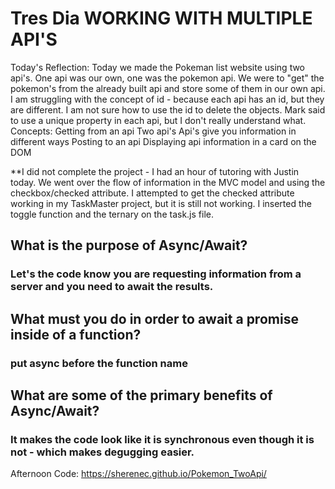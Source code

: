 # Tres Dia WORKING WITH MULTIPLE API'S

Today's Reflection: Today we made the Pokeman list website using two api's.  One api was our own, one was the pokemon api.  We were to "get" the pokemon's from the already built api and store some of them in our own api.  I am struggling with the concept of id - because each api has an id, but they are different.  I am not sure how to use the id to delete the objects.  Mark said to use a unique property in each api, but I don't really understand what.
Concepts:
Getting from an api
Two api's 
Api's give you information in different ways
Posting to an api
Displaying api information in a card on the DOM

**I did not complete the project - I had an hour of tutoring with Justin today. We went over the flow of information in the MVC model and using the checkbox/checked attribute.  I attempted to get the checked attribute working in my TaskMaster project, but it is still not working.  I inserted the toggle function and the ternary on the task.js file.  

## What is the purpose of Async/Await?

### Let's the code know you are requesting information from a server and you need to await the results.

## What must you do in order to await a promise inside of a function?
### put async before the function name

## What are some of the primary benefits of Async/Await?

### It makes the code look like it is synchronous even though it is not - which makes degugging easier. 

Afternoon Code: https://sherenec.github.io/Pokemon_TwoApi/